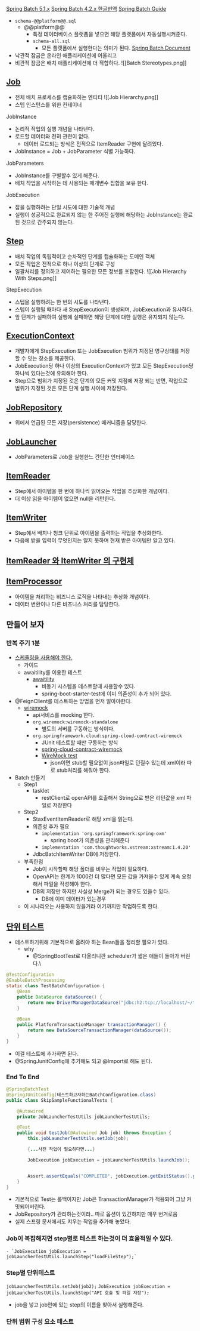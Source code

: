 [Spring Batch 5.1.x](https://spring.io/projects/spring-batch)
[Spring Batch 4.2.x 한글번역](https://godekdls.github.io/Spring%20Batch/contents/)
[Spring Batch Guide](https://spring.io/guides/gs/batch-processing#scratch)
- `schema-@@platform@@.sql`
	- @@platform@@
		- 특정 데이터베이스 플랫폼을 넣으면 해당 플랫폼에서 자동실행시켜준다.
		- ``schema-all.sql``
			- 모든 플랫폼에서 실행한다는 의미가 된다.
[Spring Batch Document](https://docs.spring.io/spring-batch/reference/index.html)
- 낙관적 잠금은 온라인 애플리케이션에 어울리고
- 비관적 잠금은 배치 애플리케이션에 더 적합하다.
![[Batch Stereotypes.png]]

## [Job](https://docs.spring.io/spring-batch/reference/domain.html#job)	
- 전체 배치 프로세스를 캡슐화하는 엔티티
![[Job Hierarchy.png]]
- 스텝 인스턴스를 위한 컨테이너

JobInstance
- 논리적 작업의 실행 개념을 나타낸다.
- 로드할 데이터와 전혀 관련이 없다.
	- 데이터 로드되는 방식은 전적으로 ItemReader 구현에 달려있다.
- JobInstance = Job + JobParameter 식별 가능하다.

JobParameters
- JobInstance를 구별할수 있게 해준다.
- 배치 작업을 시작하는 데 사용되는 매개변수 집합을 보유 한다.

JobExecution
- 잡을 실행하려는 단일 시도에 대한 기술적 개념
- 실행이 성공적으로 완료되지 않는 한 주어진 실행에 해당하는 JobInstance는 완료된 것으로 간주되지 않는다.

## [Step](https://docs.spring.io/spring-batch/reference/domain.html#step)
- 배치 작업의 독립적이고 순차적인 단계를 캡슐화하는 도메인 객체
- 모든 작업은 전적으로 하나 이상의 단계로 구성
- 일괄처리를 정의하고 제어하는 필요한 모든 정보를 포함한다.
![[Job Hierarchy With Steps.png]]

StepExecution
- 스텝을 실행하려는 한 번의 시도를 나타낸다.
- 스텝이 실행될 때마다 새 StepExecution이 생성되며, JobExecution과 유사하다.
- 앞 단계가 실패하여 실행에 실패하면 해당 단계에 대한 실행은 유지되지 않는다.

## [ExecutionContext](https://docs.spring.io/spring-batch/reference/domain.html#executioncontext)
- 개발자에게 StepExecution 또는 JobExecution 범위가 지정된 영구상태를 저장할 수 잇는 장소를 제공한다.
- JobExecution당 하나 이상의 ExecutionContext가 있고 모든 StepExecution당 하나씩 있다는것에 유의해야 한다.
- Step으로 범위가 지정된 것은 단계의 모든 커밋 지점에 저장 되는 반면, 작업으로 범위가 지정된 것은 모든 단계 실행 사이에 저장된다.

## [JobRepository](https://docs.spring.io/spring-batch/reference/domain.html#jobrepository)
- 위에서 언급된 모든 저장(persistence) 매커니즘을 담당한다.

## [JobLauncher](https://docs.spring.io/spring-batch/reference/domain.html#joblauncher)
- JobParameters로 Job을 실행한느 간단한 인터페이스

## [ItemReader](https://docs.spring.io/spring-batch/reference/domain.html#itemreader)
- Step에서 아이템을 한 번에 하나씩 읽어오는 작업을 추상화한 개념이다.
- 더 이상 읽을 아이템이 없으면 null을 리턴한다.

## [ItemWriter](https://docs.spring.io/spring-batch/reference/domain.html#itemwriter)
- Step에서 배치나 청크 단위로 아이템을 출력하는 작업을 추상화한다.
- 다음에 받을 입력이 무엇인지는 알지 못하며 현재 받은 아이템만 알고 있다.

## [ItemReader 와 ItemWriter 의 구현체](https://docs.spring.io/spring-batch/docs/4.2.x/reference/html/index-single.html#listOfReadersAndWriters)

## [ItemProcessor](https://docs.spring.io/spring-batch/reference/domain.html#itemprocessor)
- 아이템을 처리하는 비즈니스 로직을 나타내는 추상화 개념이다.
- 데이터 변환이나 다른 비즈니스 처리를 담당한다.

## 만들어 보자

### 반복 주기 1분
- [스케줄링을 사용해야 한다.](https://spring.io/guides/gs/scheduling-tasks)
	- 가이드
	- awaitility를 이용한 테스트
		- [awaitility](https://github.com/awaitility/awaitility/wiki/Usage)
			- 비동기 시스템을 테스트할때 사용할수 있다.
			- spring-boot-starter-test에 이미 의존성이 추가 되어 있다.
- @FeignClient를 테스트하는 방법을 먼저 알아야한다.
	- [wiremock](https://wiremock.org/)
		- api서비스를 mocking 한다.
		- `org.wiremock:wiremock-standalone`
			- 별도의 서버를 구동하는 방식이다.
		- `org.springframework.cloud:spring-cloud-contract-wiremock`
			- JUnit 테스트할 때만 구동하는 방식
			- [spring-cloud-contract-wiremock](https://cloud.spring.io/spring-cloud-contract/2.0.x/multi/multi__spring_cloud_contract_wiremock.html#_spring_cloud_contract_wiremock)
			- [WireMock test](https://techblog.woowahan.com/17674/)
				- json이면 stub할 필요없이 json파일로 던질수 있는데 xml이라 따로 stub처리를 해줘야 한다.
- Batch 만들기
	- Step1
		- tasklet
			- restClient로 openAPI를 호출해서 String으로 받은 리턴값을 xml 파일로 저장한다
	- Step2
		- StaxEventItemReader로 해당 xml을 읽는다.
		- 의존성 추가 필요
			- `implementation 'org.springframework:spring-oxm'`
				- spring boot가 의존성을 관리해준다
			- `implementation 'com.thoughtworks.xstream:xstream:1.4.20'`
		- JdbcBatchItemWriter DB에 저장한다.
	- 부족한점
		- Job이 시작할때 해당 폴더를 비우는 작업이 필요하다.
		- OpenAPI는 한계가 1000건 더 많다면 모든 값을 가져올수 있게 계속 요청해서 파일을 작성해야 한다.
		- DB의 저장만 하지만 사실상 Merge가 되는 경우도 있을수 있다.
			- DB에 이미 데이터가 있는경우
	- 이 시나리오는 사용하지 않을거라 여기까지만 작업하도록 한다.

## [단위 테스트](https://docs.spring.io/spring-batch/reference/testing.html)
- 테스트하기위해 기본적으로 올려야 하는 Bean들을 정리할 필요가 있다.
	- why
		- @SpringBootTest로 다올리니깐 scheduler가 짧은 애들이 돌아가 버린다.\
```java
@TestConfiguration  
@EnableBatchProcessing  
static class TestBatchConfiguration {  
    @Bean  
    public DataSource dataSource() {  
        return new DriverManagerDataSource("jdbc:h2:tcp://localhost/~/test", "sa", "");  
    }  
  
    @Bean  
    public PlatformTransactionManager transactionManager() {  
        return new DataSourceTransactionManager(dataSource());  
    }  
}
```
- 이걸 테스트에 추가하면 된다.
- @SpringJunitConfig에 추가해도 되고 @Import로 해도 된다.
### End To End
```java
@SpringBatchTest
@SpringJUnitConfig(테스트하고자하는BatchConfiguration.class)
public class SkipSampleFunctionalTests {

    @Autowired
    private JobLauncherTestUtils jobLauncherTestUtils;

    @Test
    public void testJob(@Autowired Job job) throws Exception {
        this.jobLauncherTestUtils.setJob(job);

		{...사전 작업이 필요하다면...}

        JobExecution jobExecution = jobLauncherTestUtils.launchJob();


        Assert.assertEquals("COMPLETED", jobExecution.getExitStatus().getExitCode());
    }
}
```
- 기본적으로 Test는 롤백이지만 Job은 TransactionManager가 적용되어 그냥 커밋되어버린다.
- JobRepository가 관리하는것이라.. 따로 옵션이 있긴하지만 매우 번거로움
- 실제 스프링 문서에서도 지우는 작업을 추가해 놓았다.
### Job이 복잡해지면 step별로 테스트 하는것이 더 효율적일 수 있다.
	- `JobExecution jobExecution = jobLauncherTestUtils.launchStep("loadFileStep");`
### Step별 단위테스트
`jobLauncherTestUtils.setJob(job2);`
`JobExecution jobExecution = jobLauncherTestUtils.launchStep("API 호출 및 파일 저장");`
- job을 넣고 job안에 있는 step의 이름을 찾아서 실행해준다.

### 단위 범위 구성 요소 테스트

